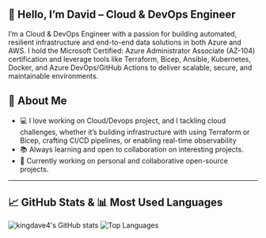 ## 👋 Hello, I’m David – Cloud & DevOps Engineer

I’m a Cloud & DevOps Engineer with a passion for building automated, resilient infrastructure and end-to-end data solutions in both Azure and AWS. I hold the Microsoft Certified: Azure Administrator Associate (AZ-104) certification and leverage tools like Terraform, Bicep, Ansible, Kubernetes, Docker, and Azure DevOps/GitHub Actions to deliver scalable, secure, and maintainable environments.

## 🚀 About Me
- 💻 I love working on Cloud/Devops project, and I tackling cloud challenges, whether it’s building infrastructure with using Terraform or Bicep, crafting CI/CD pipelines, or enabling real-time observability 
- 📚 Always learning and open to collaboration on interesting projects.
- 🌱 Currently working on personal and collaborative open-source projects.

---

## 📈 GitHub Stats & 📊 Most Used Languages
![kingdave4's GitHub stats](https://github-readme-stats.vercel.app/api?username=kingdave4&show_icons=true&theme=radical)
![Top Languages](https://github-readme-stats.vercel.app/api/top-langs/?username=kingdave4&layout=compact&hide_progress=false&theme=radical)
